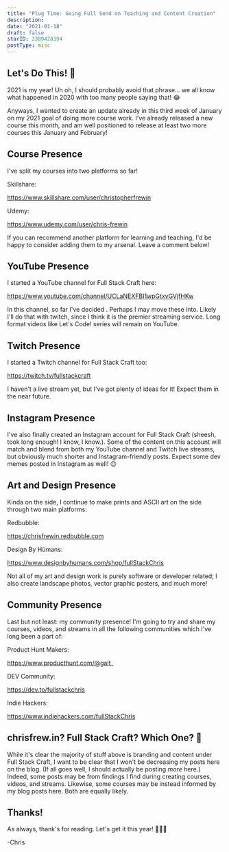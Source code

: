 ```yaml
---
title: "Plug Time: Going Full Send on Teaching and Content Creation"
description:
date: "2021-01-18"
draft: false
starID: 2389428394
postType: misc
---
```


## Let's Do This! 🚀

2021 is my year! Uh oh, I should probably avoid that phrase... we all know what happened in 2020 with too many people saying that! 😂 

Anyways, I wanted to create an update already in this third week of January on my 2021 goal of doing more course work. I've already released a new course this month, and am well positioned to release at least two more courses this January and February!

## Course Presence

I've split my courses into two platforms so far!

Skillshare:

https://www.skillshare.com/user/christopherfrewin

Udemy:

https://www.udemy.com/user/chris-frewin

If you can recommend another platform for learning and teaching, I'd be happy to consider adding them to my arsenal. Leave a comment below!

## YouTube Presence

I started a YouTube channel for Full Stack Craft here:

https://www.youtube.com/channel/UCLaNEXFBI1wpGtxvGVjfHKw

In this channel, so far I've decided . Perhaps I may move these into. Likely I'll do that with twitch, since I think it is the premier streaming service. Long format videos like Let's Code! series will remain on YouTube.

## Twitch Presence

I started a Twitch channel for Full Stack Craft too:

https://twitch.tv/fullstackcraft

I haven't a live stream yet, but I've got plenty of ideas for it! Expect them in the near future.

## Instagram Presence

I've also finally created an Instagram account for Full Stack Craft (sheesh, took long enough! I know, I know.). Some of the content on this account will match and blend from both my YouTube channel and Twitch live streams, but obviously much shorter and Instagram-friendly posts. Expect some dev memes posted in Instagram as well! :wink:

## Art and Design Presence

Kinda on the side, I continue to make prints and ASCII art on the side through two main platforms:

Redbubble:

https://chrisfrewin.redbubble.com

Design By Hümans:

https://www.designbyhumans.com/shop/fullStackChris

Not all of my art and design work is purely software or developer related; I also create landscape photos, vector graphic posters, and much more!

## Community Presence

Last but not least: my community presence! I'm going to try and share my courses, videos, and streams in all the following communities which I've long been a part of:

Product Hunt Makers:

https://www.producthunt.com/@galt_

DEV Community:

https://dev.to/fullstackchris

Indie Hackers:

https://www.indiehackers.com/fullStackChris

## chrisfrew.in? Full Stack Craft? Which One? 🤔

While it's clear the majority of stuff above is branding and content under Full Stack Craft, I want to be clear that I won't be decreasing my posts here on the blog. (If all goes well, I should actually be posting _more_ here.) Indeed, some posts may be from findings I find during creating courses, videos, and streams. Likewise, some courses may be instead informed by my blog posts here. Both are equally likely.

## Thanks!

As always, thank's for reading. Let's get it this year! 🚀🚀🚀

-Chris


